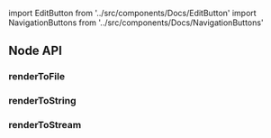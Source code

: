import EditButton from '../src/components/Docs/EditButton'
import NavigationButtons from '../src/components/Docs/NavigationButtons'

<EditButton to="https://github.com/react-pdf/site/blob/master/docs/node.md" />

## Node API

### renderToFile

### renderToString

### renderToStream

<NavigationButtons
  backSrc="/fonts"
  backText="Fonts"
  nextSrc="/advanced"
  nextText="Advanced"
/>
